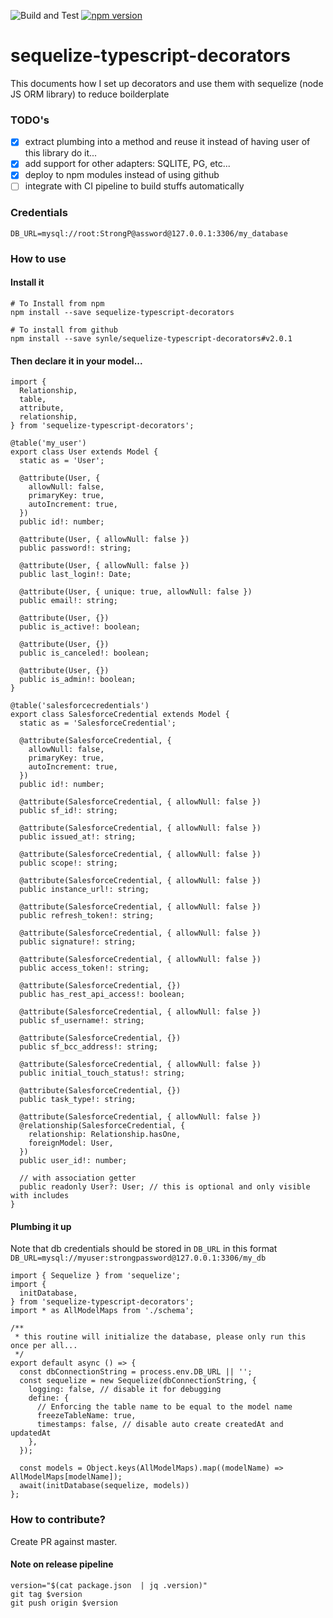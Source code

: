 ![Build and Test](https://github.com/synle/sequelize-typescript-decorators/workflows/Build%20and%20Test/badge.svg)
[![npm version](https://badge.fury.io/js/sequelize-typescript-decorators.svg)](https://badge.fury.io/js/sequelize-typescript-decorators)

# sequelize-typescript-decorators
This documents how I set up decorators and use them with sequelize (node JS ORM library) to reduce boilderplate

### TODO's
- [X] extract plumbing into a method and reuse it instead of having user of this library do it...
- [X] add support for other adapters: SQLITE, PG, etc...
- [X] deploy to npm modules instead of using github
- [ ] integrate with CI pipeline to build stuffs automatically

### Credentials
```
DB_URL=mysql://root:StrongP@assword@127.0.0.1:3306/my_database
```


### How to use
#### Install it
```
# To Install from npm
npm install --save sequelize-typescript-decorators

# To install from github
npm install --save synle/sequelize-typescript-decorators#v2.0.1
```

#### Then declare it in your model...
```
import {
  Relationship,
  table,
  attribute,
  relationship,
} from 'sequelize-typescript-decorators';

@table('my_user')
export class User extends Model {
  static as = 'User';

  @attribute(User, {
    allowNull: false,
    primaryKey: true,
    autoIncrement: true,
  })
  public id!: number;

  @attribute(User, { allowNull: false })
  public password!: string;

  @attribute(User, { allowNull: false })
  public last_login!: Date;

  @attribute(User, { unique: true, allowNull: false })
  public email!: string;

  @attribute(User, {})
  public is_active!: boolean;

  @attribute(User, {})
  public is_canceled!: boolean;

  @attribute(User, {})
  public is_admin!: boolean;
}

@table('salesforcecredentials')
export class SalesforceCredential extends Model {
  static as = 'SalesforceCredential';

  @attribute(SalesforceCredential, {
    allowNull: false,
    primaryKey: true,
    autoIncrement: true,
  })
  public id!: number;

  @attribute(SalesforceCredential, { allowNull: false })
  public sf_id!: string;

  @attribute(SalesforceCredential, { allowNull: false })
  public issued_at!: string;

  @attribute(SalesforceCredential, { allowNull: false })
  public scope!: string;

  @attribute(SalesforceCredential, { allowNull: false })
  public instance_url!: string;

  @attribute(SalesforceCredential, { allowNull: false })
  public refresh_token!: string;

  @attribute(SalesforceCredential, { allowNull: false })
  public signature!: string;

  @attribute(SalesforceCredential, { allowNull: false })
  public access_token!: string;

  @attribute(SalesforceCredential, {})
  public has_rest_api_access!: boolean;

  @attribute(SalesforceCredential, { allowNull: false })
  public sf_username!: string;

  @attribute(SalesforceCredential, {})
  public sf_bcc_address!: string;

  @attribute(SalesforceCredential, { allowNull: false })
  public initial_touch_status!: string;

  @attribute(SalesforceCredential, {})
  public task_type!: string;

  @attribute(SalesforceCredential, { allowNull: false })
  @relationship(SalesforceCredential, {
    relationship: Relationship.hasOne,
    foreignModel: User,
  })
  public user_id!: number;

  // with association getter
  public readonly User?: User; // this is optional and only visible with includes
}
```


#### Plumbing it up
Note that db credentials should be stored in `DB_URL` in this format
`DB_URL=mysql://myuser:strongpassword@127.0.0.1:3306/my_db`
```
import { Sequelize } from 'sequelize';
import {
  initDatabase,
} from 'sequelize-typescript-decorators';
import * as AllModelMaps from './schema';

/**
 * this routine will initialize the database, please only run this once per all...
 */
export default async () => {
  const dbConnectionString = process.env.DB_URL || '';
  const sequelize = new Sequelize(dbConnectionString, {
    logging: false, // disable it for debugging
    define: {
      // Enforcing the table name to be equal to the model name
      freezeTableName: true,
      timestamps: false, // disable auto create createdAt and updatedAt
    },
  });

  const models = Object.keys(AllModelMaps).map((modelName) => AllModelMaps[modelName]);
  await(initDatabase(sequelize, models))
};
```


### How to contribute?
Create PR against master.

#### Note on release pipeline
```
version="$(cat package.json  | jq .version)"
git tag $version
git push origin $version
```
